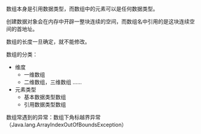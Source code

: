 数组本身是引用数据类型，而数组中的元素可以是任何数据类型。

创建数据对象会在内存中开辟一整块连续的空间，而数组名中引用的是这块连续空间的首地址。

数组的长度一旦确定，就不能修改。



数组的分类：

* 维度
  * 一维数组
  * 二维数组，三维数组 ......
* 元素类型
  * 基本数据类型数组
  * 引用数据类型数组



数组常遇到的异常：数组下角标越界异常（Java.lang.ArrayIndexOutOfBoundsException）